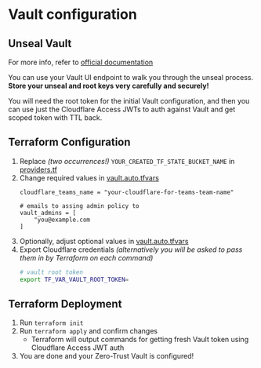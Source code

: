# Vault configuration

## Unseal Vault 
For more info, refer to [official documentation](https://www.vaultproject.io/docs/concepts/seal)

You can use your Vault UI endpoint to walk you through the unseal process. 
**Store your unseal and root keys very carefully and securely!** 

You will need the root token for the initial Vault configuration, and then you can use just the Cloudflare Access JWTs to auth against Vault and get scoped token with TTL back.


## Terraform Configuration
1. Replace _(two occurrences!)_ `YOUR_CREATED_TF_STATE_BUCKET_NAME` in [providers.tf](./providers.tf)
2. Change required values in [vault.auto.tfvars](./vault.auto.tfvars)
    ```
    cloudflare_teams_name = "your-cloudflare-for-teams-team-name"

    # emails to assing admin policy to
    vault_admins = [
        "you@example.com
    ]
    ```
3. Optionally, adjust optional values in [vault.auto.tfvars](./vault.auto.tfvars)
4. Export Cloudflare credentials _(alternatively you will be asked to pass them in by Terraform on each command)_
    ```bash
    # vault root token
    export TF_VAR_VAULT_ROOT_TOKEN=
    ```

## Terraform Deployment
1. Run `terraform init`
2. Run `terraform apply` and confirm changes
    - Terraform will output commands for getting fresh Vault token using Cloudflare Access JWT auth
3. You are done and your Zero-Trust Vault is configured!

